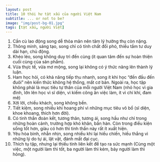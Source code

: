 ```yaml
---
layout: post
title: 10 thói hư tật xấu của người Việt Nam
subtitle: ... or not to be?
image: "img/post-bg-01.jpg"
tags: [tật xấu, người Việt]
---
```

1. Cần cù lao động song dễ thỏa mãn nên tâm lý hưởng thụ còn nặng.
2. Thông minh, sáng tạo, song chỉ có tính chất đối phó, thiếu tầm tư duy dài hạn, chủ động.
3. Khéo léo, song không duy trì đến cùng (ít quan tâm đến sự hoàn thiện cuối cùng của sản phẩm).
4. Vừa thực tế, vừa mơ mộng, song lại không có ý thức nâng lên thành lý luận.
5. Ham học hỏi, có khả năng tiếp thu nhanh, song ít khi học “đến đầu đến đuôi” nên kiến thức không hệ thống, mất cơ bản. Ngoài ra, học tập không phải là mục tiêu tự thân của mỗi người Việt Nam (nhỏ học vì gia đình, lớn lên học vì sĩ diện, vì kiếm công ăn việc làm, ít vì chí khí, đam mê)
6. Xởi lởi, chiều khách, song không bền.
7. Tiết kiệm, song nhiều khi hoang phí vì những mục tiêu vô bổ (sĩ diện, khoe khoang, thích hơn đời).
8. Có tinh thần đoàn kết, tương thân, tương ái, song hầu như chỉ trong những hoàn cảnh, trường hợp khó khăn, bần hàn. Còn trong điều kiện sống tốt hơn, giàu có hơn thì tinh thần này rất ít xuất hiện.
9. Yêu hòa bình, nhẫn nhịn, song nhiều khi lại hiếu chiến, hiếu thắng vì những lý do tự ái, lặt vặt, đánh mất đại cục.
10. Thích tụ tập, nhưng lại thiếu tính liên kết để tạo ra sức mạnh (Cùng một việc, một người làm thì tốt, ba người làm thì kém, bảy người làm thì hỏng).